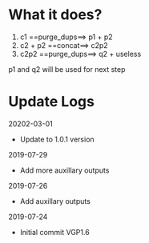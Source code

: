 # What it does?

1. c1 ==purge_dups==> p1 + p2
2. c2 + p2 ==concat==> c2p2
3. c2p2 ==purge_dups==> q2 + useless

p1 and q2 will be used for next step

# Update Logs

20202-03-01

* Update to 1.0.1 version

2019-07-29

* Add more auxillary outputs

2019-07-26

* Add auxillary outputs

2019-07-24

* Initial commit VGP1.6
